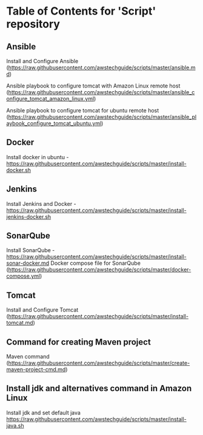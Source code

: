 # Table of Contents for 'Script' repository

## Ansible

Install and Configure Ansible (https://raw.githubusercontent.com/awstechguide/scripts/master/ansible.md)


Ansible playbook to configure tomcat with Amazon Linux remote host (https://raw.githubusercontent.com/awstechguide/scripts/master/ansible_configure_tomcat_amazon_linux.yml)

Ansible playbook to configure tomcat for ubuntu remote host (https://raw.githubusercontent.com/awstechguide/scripts/master/ansible_playbook_configure_tomcat_ubuntu.yml)

## Docker
Install docker in ubuntu - https://raw.githubusercontent.com/awstechguide/scripts/master/install-docker.sh

## Jenkins
Install Jenkins and Docker - https://raw.githubusercontent.com/awstechguide/scripts/master/install-jenkins-docker.sh

## SonarQube 
Install SonarQube - https://raw.githubusercontent.com/awstechguide/scripts/master/install-sonar-docker.md
Docker compose file for SonarQube (https://raw.githubusercontent.com/awstechguide/scripts/master/docker-compose.yml)


## Tomcat
Install and Configure Tomcat (https://raw.githubusercontent.com/awstechguide/scripts/master/install-tomcat.md)


## Command for creating Maven project
Maven command (https://raw.githubusercontent.com/awstechguide/scripts/master/create-maven-project-cmd.md)

## Install jdk and alternatives command in Amazon Linux
Install jdk and set default java https://raw.githubusercontent.com/awstechguide/scripts/master/install-java.sh

